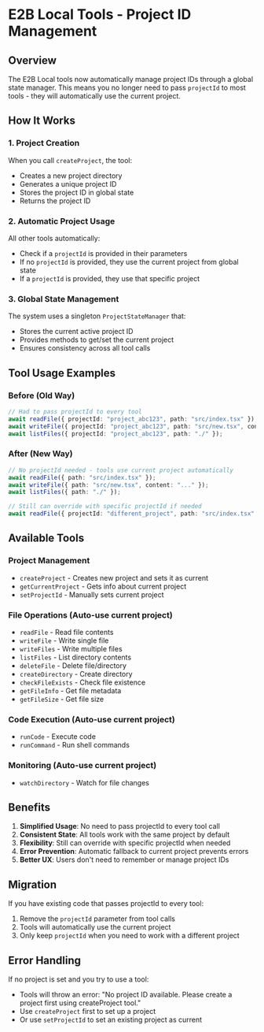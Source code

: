 # E2B Local Tools - Project ID Management

## Overview

The E2B Local tools now automatically manage project IDs through a global state manager. This means you no longer need to pass `projectId` to most tools - they will automatically use the current project.

## How It Works

### 1. Project Creation
When you call `createProject`, the tool:
- Creates a new project directory
- Generates a unique project ID
- Stores the project ID in global state
- Returns the project ID

### 2. Automatic Project Usage
All other tools automatically:
- Check if a `projectId` is provided in their parameters
- If no `projectId` is provided, they use the current project from global state
- If a `projectId` is provided, they use that specific project

### 3. Global State Management
The system uses a singleton `ProjectStateManager` that:
- Stores the current active project ID
- Provides methods to get/set the current project
- Ensures consistency across all tool calls

## Tool Usage Examples

### Before (Old Way)
```typescript
// Had to pass projectId to every tool
await readFile({ projectId: "project_abc123", path: "src/index.tsx" });
await writeFile({ projectId: "project_abc123", path: "src/new.tsx", content: "..." });
await listFiles({ projectId: "project_abc123", path: "./" });
```

### After (New Way)
```typescript
// No projectId needed - tools use current project automatically
await readFile({ path: "src/index.tsx" });
await writeFile({ path: "src/new.tsx", content: "..." });
await listFiles({ path: "./" });

// Still can override with specific projectId if needed
await readFile({ projectId: "different_project", path: "src/index.tsx" });
```

## Available Tools

### Project Management
- `createProject` - Creates new project and sets it as current
- `getCurrentProject` - Gets info about current project
- `setProjectId` - Manually sets current project

### File Operations (Auto-use current project)
- `readFile` - Read file contents
- `writeFile` - Write single file
- `writeFiles` - Write multiple files
- `listFiles` - List directory contents
- `deleteFile` - Delete file/directory
- `createDirectory` - Create directory
- `checkFileExists` - Check file existence
- `getFileInfo` - Get file metadata
- `getFileSize` - Get file size

### Code Execution (Auto-use current project)
- `runCode` - Execute code
- `runCommand` - Run shell commands

### Monitoring (Auto-use current project)
- `watchDirectory` - Watch for file changes

## Benefits

1. **Simplified Usage**: No need to pass projectId to every tool call
2. **Consistent State**: All tools work with the same project by default
3. **Flexibility**: Still can override with specific projectId when needed
4. **Error Prevention**: Automatic fallback to current project prevents errors
5. **Better UX**: Users don't need to remember or manage project IDs

## Migration

If you have existing code that passes projectId to every tool:
1. Remove the `projectId` parameter from tool calls
2. Tools will automatically use the current project
3. Only keep `projectId` when you need to work with a different project

## Error Handling

If no project is set and you try to use a tool:
- Tools will throw an error: "No project ID available. Please create a project first using createProject tool."
- Use `createProject` first to set up a project
- Or use `setProjectId` to set an existing project as current

